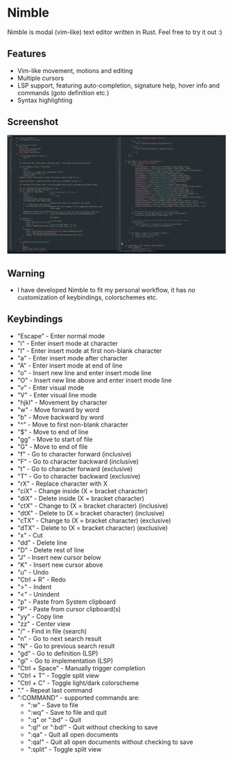 # Nimble
Nimble is modal (vim-like) text editor written in Rust. Feel free to try it out :)

## Features
- Vim-like movement, motions and editing
- Multiple cursors
- LSP support, featuring auto-completion, signature help, hover info and commands (goto definition etc.)
- Syntax highlighting

## Screenshot
![](Screenshot.png)

## Warning
- I have developed Nimble to fit my personal workflow, it has *no* customization of keybindings, colorschemes etc.

## Keybindings
- "Escape" - Enter normal mode
- "i" - Enter insert mode at character
- "I" - Enter insert mode at first non-blank character
- "a" - Enter insert mode after character
- "A" - Enter insert mode at end of line
- "o" - Insert new line and enter insert mode line
- "O" - Insert new line above and enter insert mode line
- "v" - Enter visual mode
- "V" - Enter visual line mode
- "hjkl" - Movement by character
- "w" - Move forward by word
- "b" - Move backward by word
- "^" - Move to first non-blank character
- "$" - Move to end of line
- "gg" - Move to start of file
- "G" - Move to end of file
- "f" - Go to character forward (inclusive)
- "F" - Go to character backward (inclusive)
- "t" - Go to character forward (exclusive)
- "T" - Go to character backward (exclusive)
- "rX" - Replace character with X
- "ciX" - Change inside (X = bracket character)
- "diX" - Delete inside (X = bracket character)
- "ctX" - Change to (X = bracket character) (inclusive)
- "dtX" - Delete to (X = bracket character) (inclusive)
- "cTX" - Change to (X = bracket character) (exclusive)
- "dTX" - Delete to (X = bracket character) (exclusive)
- "x" - Cut
- "dd" - Delete line
- "D" - Delete rest of line
- "J" - Insert new cursor below
- "K" - Insert new cursor above
- "u" - Undo
- "Ctrl + R" - Redo
- ">" - Indent
- "<" - Unindent
- "p" - Paste from System clipboard
- "P" - Paste from cursor clipboard(s)
- "yy" - Copy line
- "zz" - Center view
- "/" - Find in file (search)
- "n" - Go to next search result
- "N" - Go to previous search result
- "gd" - Go to definition (LSP)
- "gi" - Go to implementation (LSP)
- "Ctrl + Space" - Manually trigger completion
- "Ctrl + T" - Toggle split view
- "Ctrl + C" - Toggle light/dark colorscheme
- "." - Repeat last command
- ":COMMAND" - supported commands are:
    - ":w" - Save to file
    - ":wq" - Save to file and quit
    - ":q" or ":bd" - Quit
    - ":q!" or ":bd!" - Quit without checking to save
    - ":qa" - Quit all open documents
    - ":qa!" - Quit all open documents without checking to save
    - ":split" - Toggle split view

